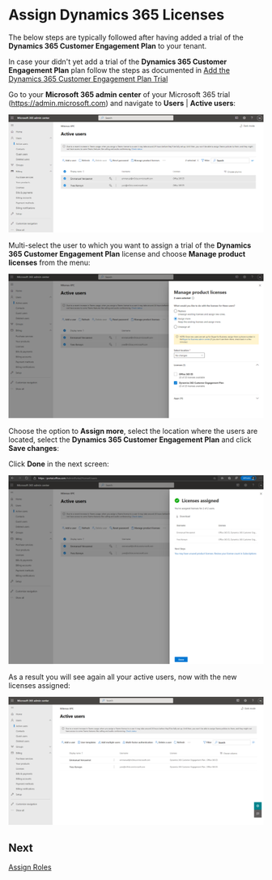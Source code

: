 # Assign Dynamics 365 Licenses

The below steps are typically followed after having added a trial of the **Dynamics 365 Customer Engagement Plan** to your tenant.

In case your didn't yet add a trial of the **Dynamics 365 Customer Engagement Plan** plan follow the steps as documented in [Add the Dynamics 365 Customer Engagement Plan Trial](Add-the-Dynamics-365-Customer-Engagement-Plan-Trial.md)

Go to your **Microsoft 365 admin center** of your Microsoft 365 trial (https://admin.microsoft.com) and navigate to **Users** | **Active users**:

![image.png](images/assign-licenses-microsoft-365-active-users.png)

Multi-select the user to which you want to assign a trial of the **Dynamics 365 Customer Engagement Plan** license and choose **Manage product licenses** from the menu:

![image.png](images/assign-licenses-microsoft-365-manage-product-licenses.png)

Choose the option to **Assign more**, select the location where the users are located, select the **Dynamics 365 Customer Engagement Plan** and click **Save changes**:

Click **Done** in the next screen:

![image.png](images/assign-licenses-microsoft-365-licenses-assigned.png)

As a result you will see again all your active users, now with the new licenses assigned:

![image.png](images/assign-licenses-microsoft-365-assigned-licenses.png)

## Next
 
[Assign Roles](Assigning-Roles.md)